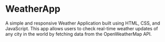 # WeatherApp
A simple and responsive Weather Application built using HTML, CSS, and JavaScript. This app allows users to check real-time weather updates of any city in the world by fetching data from the OpenWeatherMap API.
